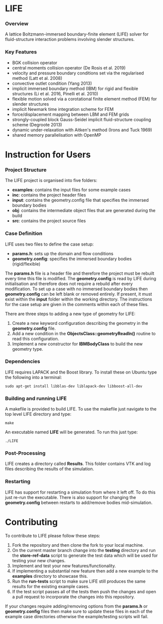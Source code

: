 # LIFE
### Overview
A lattice Boltzmann-immersed boundary-finite element (LIFE) solver for fluid-structure interaction problems involving slender structures.

### Key Features
 - BGK collision operator
 - central moments collision operator (De Rosis et al. 2019)
 - velocity and pressure boundary conditions set via the regularised method (Latt et al. 2008)
 - convective outlet condition (Yang 2013)
 - implicit immersed boundary method (IBM) for rigid and flexible structures (Li et al. 2016, Pinelli et al. 2010)
 - flexible motion solved via a corotational finite element method (FEM) for slender structures
 - implicit Newmark time integration scheme for FEM
 - force/displacement mapping between LBM and FEM grids
 - strongly-coupled block Gauss-Seidel implicit fluid-structure coupling scheme (Degroote 2013)
 - dynamic under-relaxation with Aitken's method (Irons and Tuck 1969)
 - shared memory parallelisation with OpenMP

# Instruction for Users
### Project Structure
The LIFE project is organised into five folders:

 - **examples**: contains the input files for some example cases
 - **inc**: contains the project header files
 - **input**: contains the geometry.config file that specifies the immersed boundary bodies
 - **obj**: contains the intermediate object files that are generated during the build
 - **src**: contains the project source files

### Case Definition
LIFE uses two files to define the case setup:

 - **params.h**: sets up the domain and flow conditions
 - **geometry.config**: specifies the immersed boundary bodies (rigid/flexible)

The **params.h** file is a header file and therefore the project must be rebuilt every time this file is modified. The **geometry.config** is read by LIFE during initialisation and therefore does not require a rebuild after every modification. To set up a case with no immersed boundary bodies then **geometry.config** can be left blank or removed entirely. If present, it must exist within the **input** folder within the working directory. The instructions for the case setup are given in the comments within each of these files.

There are three steps to adding a new type of geometry for LIFE:

 1. Create a new keyword configuration describing the geometry in the **geometry.config** file.
 2. Add a new condition in the **ObjectsClass::geometryReadIn()** routine to read this configuration.
 3. Implement a new constructor for **IBMBodyClass** to build the new geometry type.

### Dependencies
LIFE requires LAPACK and the Boost library. To install these on Ubuntu type the following into a terminal:

	sudo apt-get install libblas-dev liblapack-dev libboost-all-dev

### Building and running LIFE
A makefile is provided to build LIFE. To use the makefile just navigate to the top level LIFE directory and type:

	make

An executable named **LIFE** will be generated. To run this just type:

	./LIFE

### Post-Processing
LIFE creates a directory called **Results**. This folder contains VTK and log files describing the results of the simulation.

### Restarting
LIFE has support for restarting a simulation from where it left off. To do this just re-run the executable. There is also support for changing the **geometry.config** between restarts to add/remove bodies mid-simulation.

# Contributing
To contribute to LIFE please follow these steps:

 1. Fork the repository and then clone the fork to your local machine.
 2. On the current master branch change into the **testing** directory and run the **store-ref-data** script to generate the test data which will be used for testing your new changes.
 3. Implement and test your new features/functionality.
 4. If implementing a substantial new feature then add a new example to the **examples** directory to showcase this.
 5. Run the **run-tests** script to make sure LIFE still produces the same results for the existing example cases.
 6. If the test script passes all of the tests then push the changes and open a pull request to incorporate the changes into this repository.

If your changes require adding/removing options from the **params.h** or **geometry.config** files then make sure to update these files in each of the example case directories otherwise the example/testing scripts will fail.
